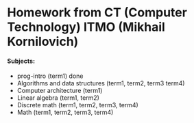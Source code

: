 # Homework from CT (Computer Technology) ITMO (Mikhail Kornilovich)
#### Subjects:
- prog-intro (term1) done
- Algorithms and data structures (term1, term2, term3 term4)
- Computer architecture (term1)
- Linear algebra (term1, term2)
- Discrete math (term1, term2, term3, term4)
- Math (term1, term2, term3, term4)
